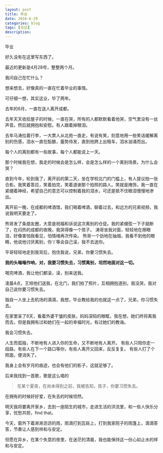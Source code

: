 ```yaml
---
layout: post
title: 毕业
date: 2016-6-29
categories: blog
tags: [日记]
description: 
---
```

毕业

好久没有在这里写东西了。

最近的更新是4月28号，整整两个月。

我问自己在忙什么？

想来想去，好像真的一直在忙着毕业的事情。

可仔细一想，其实这业，毕了两年。

去年的6月，一直在送人离开成都。

去年天天收拾屋子的时候，一直在哭，所有的人都默默看着他哭，空气里没有一丝声音。然后就拥抱和安慰。有人跟着掉眼泪。

去年马涛拉着行李，一大票人从北苑一直走，有说有笑，刻意地用一些笑话缓解离别的伤感，泪水一直在酝酿，蓄势待发，直到他跨上出租车，泪水汹涌而出。

每个人的离别都有一些故事，每个人都能说上一天。

那个时候我在想，我走的时候会是怎么样，会是怎么样的一个离别场景。为什么会哭？

直到今年，轮到我了，离开前的第二天，坐在学校北门的门槛上，有人提议拍一张合影。我笑着答应，笑着拍完，笑着道谢那个拍照的路人。笑就是掩饰，我一直在紧绷着神经，希望自己的意志可以控制着我的泪水，可还是抵不住眼泪慢慢地渗出。

离开前一晚，在成都的啤酒馆，我们喝着啤酒，聊着过去，和远方的兄弟视频，我说我明天要走了。

熊哥发了条朋友圈，大意是祝福和诉说这次离别的仓促。我的紧绷弦一下子就断了，在闷热的成都的夜晚，我哭得像一个孩子。
涛哥坐我对面，轻轻地在擦眼泪，好像害怕我看见，怕情绪再次传染。
熊哥一个劲地在抽烟，我看不到他的眼睛，他说他讨厌离别，你丫等会自己滚，我不去送你。

平哥轻轻地走到我背后，抱住我说，兄弟，你要习惯失去。

**我的头嗡嗡作响，对，我要习惯失去，习惯离别，坦然地面对这一切。**

喝完啤酒，我让他们都滚，滚，别来送我。

凌晨4点，王旭他们送我，在北门，我们拍了照片，互相拥抱道别，我没哭，我对自己说你要习惯失去。

独自一人坐上去机场的滴滴，我想，毕业教给我的也就这一点了，兄弟，你习惯失去。

在家里呆了8天，看着外婆干皱的皮肤，妈妈深陷的眼眶，我在想，她们终将离我而去，但是我拥有过和她们在一起的幸福时光，有过她们的教诲。

我会习惯失去。

人生而孤独，不断地有人进入你的生命，又不断地有人离开。
有些人只陪你走一段路，有些人在下一个路口等你，有些人离开又回来，反反复复。
有些人打了个照面，便消失了。

我身上会有岁月的痕迹，也会有他们的影子，这就足够了。

后来我找到一首歌，歌是这么唱的


> 在某个夏夜，在尚未得到之前，我被告知，孩子，你要习惯失去。

在拥有的时候好好爱，在失去的时候坦然。


明天我将要离开家乡，去到一座陌生的城市，走进生活的洪流里，和一些人快乐分享，忧愁共担，find that。

今天，窗外下着淅淅沥沥的雨，雨滴打到瓦砾上，打到我家院子的雨篷上，滴滴答答，节奏让人感到祥和与安定。

但愿在异乡，在某个失意的夜里，在迷茫的清晨，我也能保持这一份心如止水的祥和与安定。

